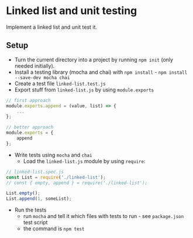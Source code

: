# Linked list and unit testing

Implement a linked list and unit test it.

## Setup
- Turn the current directory into a project by running `npm init` (only needed initially).
- Install a testing library (mocha and chai) with `npm install` - `npm install --save-dev mocha chai`
- Create a test file `linked-list.test.js`
- Export stuff from `linked-list.js` by using `module.exports`

```js
// first approach
module.exports.append = (value, list) => {
    ...
};

// better approach
module.exports = {
    append
};
```

- Write tests using `mocha` and `chai`
    - Load the `linked-list.js` module by using `require`:

```js
// linked-list.spec.js
const List = require('./linked-list');
// const { empty, append } = require('./linked-list');

List.empty();
List.append(1, someList);
```

- Run the tests
    - run `mocha` and tell it which files with tests to run - see `package.json` test script
    - the command is `npm test`
